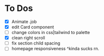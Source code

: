 # To Dos

- [x] Animate .job
- [x] edit Card component
- [ ] change colors in css|tailwind to palette
- [x] clean right scroll
- [ ] fix section child spacing
- [ ] homepage responsiveness ^kinda sucks rn.  